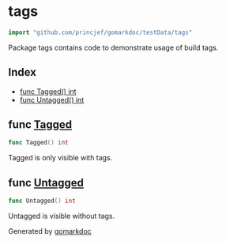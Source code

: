 <!-- Code generated by gomarkdoc. DO NOT EDIT -->

# tags

```go
import "github.com/princjef/gomarkdoc/testData/tags"
```

Package tags contains code to demonstrate usage of build tags.

## Index

- [func Tagged() int](<#func-tagged>)
- [func Untagged() int](<#func-untagged>)


## func [Tagged](<https://github.com/princjef/gomarkdoc/blob/master/testData/tags/tagged.go#L7>)

```go
func Tagged() int
```

Tagged is only visible with tags.

## func [Untagged](<https://github.com/princjef/gomarkdoc/blob/master/testData/tags/untagged.go#L5>)

```go
func Untagged() int
```

Untagged is visible without tags.



Generated by [gomarkdoc](<https://github.com/princjef/gomarkdoc>)
